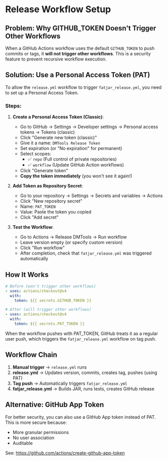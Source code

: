 # Release Workflow Setup

## Problem: Why GITHUB_TOKEN Doesn't Trigger Other Workflows

When a GitHub Actions workflow uses the default `GITHUB_TOKEN` to push commits or tags, it **will not trigger other workflows**. This is a security feature to prevent recursive workflow execution.

## Solution: Use a Personal Access Token (PAT)

To allow the `release.yml` workflow to trigger `fatjar_release.yml`, you need to set up a Personal Access Token.

### Steps:

1. **Create a Personal Access Token (Classic)**:
   - Go to GitHub → Settings → Developer settings → Personal access tokens → Tokens (classic)
   - Click "Generate new token (classic)"
   - Give it a name: `DMTools Release Token`
   - Set expiration (or "No expiration" for permanent)
   - Select scopes:
     - ✅ `repo` (Full control of private repositories)
     - ✅ `workflow` (Update GitHub Action workflows)
   - Click "Generate token"
   - **Copy the token immediately** (you won't see it again!)

2. **Add Token as Repository Secret**:
   - Go to your repository → Settings → Secrets and variables → Actions
   - Click "New repository secret"
   - Name: `PAT_TOKEN`
   - Value: Paste the token you copied
   - Click "Add secret"

3. **Test the Workflow**:
   - Go to Actions → Release DMTools → Run workflow
   - Leave version empty (or specify custom version)
   - Click "Run workflow"
   - After completion, check that `fatjar_release.yml` was triggered automatically

## How It Works

```yaml
# Before (won't trigger other workflows)
- uses: actions/checkout@v4
  with:
    token: ${{ secrets.GITHUB_TOKEN }}

# After (will trigger other workflows)
- uses: actions/checkout@v4
  with:
    token: ${{ secrets.PAT_TOKEN }}
```

When the workflow pushes with PAT_TOKEN, GitHub treats it as a regular user push, which triggers the `fatjar_release.yml` workflow on tag push.

## Workflow Chain

1. **Manual trigger** → `release.yml` runs
2. **release.yml** → Updates version, commits, creates tag, pushes (using PAT)
3. **Tag push** → Automatically triggers `fatjar_release.yml`
4. **fatjar_release.yml** → Builds JAR, runs tests, creates GitHub release

## Alternative: GitHub App Token

For better security, you can also use a GitHub App token instead of PAT. This is more secure because:
- More granular permissions
- No user association
- Auditable

See: https://github.com/actions/create-github-app-token
